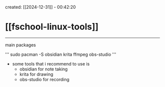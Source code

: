 created: [[2024-12-31]] - 00:42:20
# [[fschool-linux-tools]]
---
main packages

'''
sudo pacman -S obsidian krita ffmpeg obs-studio
'''


- some tools that i recommend to use is
    - obsidian for note taking
    - krita for drawing
    - obs-studio for recording
